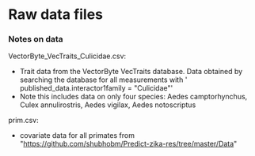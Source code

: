 # Raw data files

### Notes on data

VectorByte_VecTraits_Culicidae.csv:
  * Trait data from the VectorByte VecTraits database. Data obtained by searching the database for all measurements with ' published_data.interactor1family = "Culicidae"'
  * Note this includes data on only four species: Aedes camptorhynchus, Culex annulirostris, Aedes vigilax, Aedes notoscriptus

prim.csv:
  * covariate data for all primates from "https://github.com/shubhobm/Predict-zika-res/tree/master/Data"
